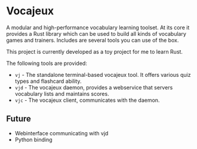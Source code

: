 Vocajeux
==========

A modular and high-performance vocabulary learning toolset. At its core it
provides a Rust library which can be used to build all kinds of vocabulary
games and trainers. Includes are several tools you can use of the box.

This project is currently developed as a toy project for me to learn Rust.

The following tools are provided:

* ``vj`` - The standalone terminal-based vocajeux tool. It offers various quiz types and flashcard ability.
* ``vjd`` - The vocajeux daemon, provides a webservice that servers vocabulary lists and maintains scores.
* ``vjc`` - The vocajeux client, communicates with the daemon.

Future
-------

* Webinterface communicating with vjd
* Python binding


